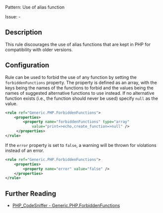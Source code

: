Pattern: Use of alias function

Issue: -

## Description

This rule discourages the use of alias functions that are kept in PHP for compatibility with older versions. 

## Configuration

Rule can be used to forbid the use of any function by setting the `forbiddenFunctions` property. The property is defined as an array, with the keys being the names of the functions to forbid and the values being the names of suggested alternative functions to use instead. If no alternative function exists (i.e., the function should never be used) specify `null` as the value.

```xml
<rule ref="Generic.PHP.ForbiddenFunctions">
    <properties>
        <property name="forbiddenFunctions" type="array"
            value="print=>echo,create_function=>null" />
     </properties>
</rule>
```

If the `error` property is set to `false`, a warning will be thrown for violations instead of an error.

```xml
<rule ref="Generic.PHP.ForbiddenFunctions">
    <properties>
        <property name="error" value="false" />
    </properties>
</rule>
```

## Further Reading

* [PHP_CodeSniffer - Generic.PHP.ForbiddenFunctions](https://github.com/squizlabs/PHP_CodeSniffer/blob/master/src/Standards/Generic/Sniffs/PHP/ForbiddenFunctionsSniff.php)